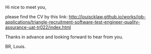 Hi nice to meet you,

please find the CV by this link:
http://louiscklaw.github.io/works/job-applications/triangle-recruitment-software-test-engineer-quality-assurance-uat-tr022/index.html

Thanks in advance and looking forward to hear from you.

BR,
Louis.
